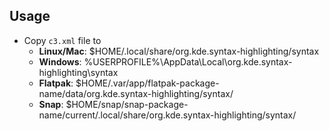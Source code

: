 ## Usage

- Copy `c3.xml` file to 
  - **Linux/Mac**: $HOME/.local/share/org.kde.syntax-highlighting/syntax
  - **Windows**: %USERPROFILE%\AppData\Local\org.kde.syntax-highlighting\syntax
  - **Flatpak**: $HOME/.var/app/flatpak-package-name/data/org.kde.syntax-highlighting/syntax/
  - **Snap**: $HOME/snap/snap-package-name/current/.local/share/org.kde.syntax-highlighting/syntax/
